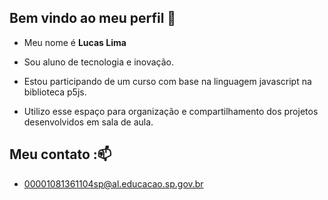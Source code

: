 ## Bem vindo ao meu perfil 👋

* Meu nome é **Lucas Lima**

* Sou aluno de tecnologia e inovação.
* Estou participando de um curso com base na linguagem javascript na biblioteca p5js.
* Utilizo esse espaço para organização e compartilhamento dos projetos desenvolvidos em sala de aula. 

## Meu contato :📫
* 00001081361104sp@al.educacao.sp.gov.br

<!--
**LucasLima2603/LucasLima2603** is a ✨ _special_ ✨ repository because its `README.md` (this file) appears on your GitHub profile.

Here are some ideas to get you started:

- 🔭 I’m currently working on ...
- 🌱 I’m currently learning ...
- 👯 I’m looking to collaborate on ...
- 🤔 I’m looking for help with ...
- 💬 Ask me about ...
- 📫 How to reach me: ...
- 😄 Pronouns: ...
- ⚡ Fun fact: ...
-->
